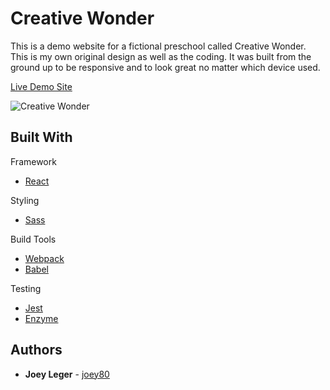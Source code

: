 # Creative Wonder

This is a demo website for a fictional preschool called Creative Wonder. This is my own original design as well as the coding. It was built from the ground up to be responsive and to look great no matter which device used.

[Live Demo Site](http://joeyui-creativewonder.herokuapp.com/)

![Creative Wonder](https://user-images.githubusercontent.com/3519112/34166506-18f05b0c-e4ad-11e7-965a-5c2411a6eaca.jpg)

## Built With

Framework
* [React](https://reactjs.org/)

Styling
* [Sass](https://sass-lang.com/)

Build Tools
* [Webpack](https://webpack.js.org/)
* [Babel](https://babeljs.io/)

Testing
* [Jest](https://jestjs.io/)
* [Enzyme](http://airbnb.io/enzyme/)


## Authors

* **Joey Leger** - [joey80](https://github.com/joey80)
